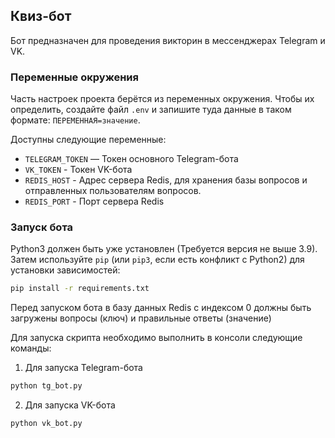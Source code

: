 ## Квиз-бот
Бот предназначен для проведения викторин в мессенджерах Telegram и VK.

### Переменные окружения
Часть настроек проекта берётся из переменных окружения. Чтобы их определить, создайте файл `.env` и
запишите туда данные в таком формате: `ПЕРЕМЕННАЯ=значение`.

Доступны следующие переменные:
- `TELEGRAM_TOKEN` — Токен основного Telegram-бота
- `VK_TOKEN` - Токен VK-бота
- `REDIS_HOST` - Адрес сервера Redis, для хранения базы вопросов и отправленных пользователям вопросов.
- `REDIS_PORT` - Порт сервера Redis


### Запуск бота
Python3 должен быть уже установлен (Требуется версия не выше 3.9). 
Затем используйте `pip` (или `pip3`, если есть конфликт с Python2) для установки зависимостей:
```bash
pip install -r requirements.txt
```
Перед запуском бота в базу данных Redis c индексом 0 должны быть
загружены вопросы (ключ) и правильные ответы (значение)

Для запуска скрипта необходимо выполнить в консоли следующие команды:
1. Для запуска Telegram-бота
```bash
python tg_bot.py
```
2. Для запуска VK-бота
```bash
python vk_bot.py
```